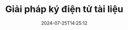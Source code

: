 ---
############################# Static ############################
layout: "family"
date:  2024-07-25T14:25:12
draft: false

product: "Signature"
product_tag: "signature"

lang: vi

############################# Head ############################
head_title: "Ứng dụng chữ ký số C# .NET, Java, Node.js"
head_description: "Tích hợp chữ ký điện tử trong các ứng dụng .NET, Java hoặc Node.js với GroupDocs.Signature. Ký các định dạng tài liệu kinh doanh phổ biến."

############################# Header ############################
title: "Giải pháp ký điện tử tài liệu"
description:  |
  Ký các tài liệu và hình ảnh kỹ thuật số trên bất kỳ nền tảng nào bằng cách sử dụng API linh hoạt và các giải pháp dựa trên ứng dụng của chúng tôi dành cho lập trình viên và người dùng cuối.

  Tìm kiếm và sửa đổi chữ ký đã thêm trước đó bằng các phương pháp nâng cao.

  Bảo vệ tài liệu khỏi những thay đổi bằng chứng chỉ kỹ thuật số và kiểm soát siêu dữ liệu ẩn.

############################# Supported Platforms ###############################
supported_platforms:
  enable: true
  head_title: "Chọn nền tảng của bạn"
  title: "Nền tảng độc lập"
  description: "Thư viện GroupDocs.Signature hỗ trợ các hệ điều hành và khung sau:"
  details_link_title: "Tìm hiểu thêm"

  items:
    # items loop
    - title: ".NET"
      description: GroupDocs.Signature .NET 
      color: "blue"
      tag: "net"
      link: "/signature/net/"
      features_link: "https://docs.groupdocs.com/signature/net/system-requirements/"
      features:
          # features loop
          - rows: "3"
            content: |
                    .NET Framework 4.6.2 or higher <br> .NET Core 3.0 or higher <br> .NET 6.0 or higher
      
          # features loop
          - rows: "4"
            content: |
                    Windows <br> Linux <br> Mac OS <br> Microsoft Azure
      
          # features loop
          - rows: "3"
            content: |
                    Microsoft Visual Studio <br> JetBrains Rider <br> Microsoft Visual Code
      
          # features loop
          - rows: "1"
            content: |
                    60+ file formats
      

    # items loop
    - title: "Java"
      description: GroupDocs.Signature Java
      color: "red"
      tag: "java"
      link: "/signature/java/"
      features_link: "https://docs.groupdocs.com/signature/java/system-requirements/"
      features:
          # features loop
          - rows: "3"
            content: |
                    Java 8 or higher
      
          # features loop
          - rows: "4"
            content: |
                    Windows <br> Linux <br> Mac OS
      
          # features loop
          - rows: "3"
            content: |
                    IntelliJ IDEA <br> Eclipse <br> NetBeans
      
          # features loop
          - rows: "1"
            content: |
                    60+ file formats

    # items loop
    - title: "Node.js"
      description: GroupDocs.Signature Node.js
      color: "green"
      tag: "nodejs-java"
      link: "/signature/nodejs-java/"
      features_link: "https://docs.groupdocs.com/signature/"
      features:
          # features loop
          - rows: "3"
            content: |
                    Node.js 16+ and J2SE 8.0 (1.8)+
      
          # features loop
          - rows: "4"
            content: |
                    Windows <br> Linux <br> Mac OS
      
          # features loop
          - rows: "3"
            content: |
                    Atom <br> Visual Studio Code <br> Bất kỳ trình soạn thảo văn bản nào khác
      
          # features loop
          - rows: "1"
            content: |
                    60+ file formats

############################# Features ###############################
features:
  enable: true
  title: "Các tính năng chính của GroupDocs.Signature"
  description: "Giải pháp của chúng tôi được thiết kế để thêm nhiều loại chữ ký khác nhau vào các định dạng tài liệu và tệp phổ biến. Làm phong phú quy trình kinh doanh của bạn một cách dễ dàng."

  items:
    # items loop
    - icon: "additional"
      title: "Làm phong phú dữ liệu của bạn bằng chữ ký"
      content: "Nối văn bản, hình ảnh, hình mờ, v.v. vào tài liệu kinh doanh của bạn."

    # items loop
    - icon: "protect"
      title: "Bảo vệ nội dung tài liệu"
      content: "Cấm thay đổi tài liệu bằng cách niêm phong nó bằng chứng chỉ kỹ thuật số."

    # items loop
    - icon: "search"
      title: "Thêm dữ liệu ẩn và mã vạch"
      content: "Sử dụng siêu dữ liệu để lưu trữ thông tin vô hình hoặc đặt mã vạch tùy chỉnh trên các trang."

    # items loop
    - icon: "manipulate"
      title: "Thao tác chữ ký"
      content: "Tìm kiếm, cập nhật hoặc xóa tất cả chữ ký đã được thêm trước đó."

############################# Code samples ############################
code_samples:
  enable: true
  title: "Bảo vệ tập tin của bạn bằng chữ ký"
  description: "Ví dụ về mã GroupDocs.Signature"
  items:
    # code sample loop
    - title: "Tạo và thêm mã QR"
      content: |
       GroupDocs.Signature cho phép chúng tôi tạo và thêm mã QR vào tài liệu có định dạng được hỗ trợ. Cung cấp đường dẫn đến tài liệu phải được ký và thiết lập các tùy chọn văn bản và hình ảnh mong muốn của mã QR. Bạn có thể đặt hình ảnh mã QR đã tạo trên bất kỳ khu vực nào của bất kỳ trang tài liệu nào.
      samples:
        - language: "C#"
          color: "blue"
          content: |
            ```csharp {style=abap}   
            // Chỉ định tài liệu để ký
            using (Signature signature = new Signature("source.docx"))
            {
                // Tạo tùy chọn ký hiệu mã QR
                QrCodeSignOptions options = new QrCodeSignOptions("JohnSmith")
                {
                    // Đặt tùy chọn mã QR
                    EncodeType = QrCodeTypes.QR,
                    Left = 50,
                    Top = 150,
                };

                // Ký và lưu tập tin đã xử lý
                SignResult result = signature.Sign("result.docx", options);
            }
            ```
        - language: "Java"
          color: "red"
          content: |
            ```java {style=abap}   
            // Chỉ định tài liệu để ký
            Signature signature = new Signature("source.docx");

            // Tạo tùy chọn ký hiệu mã QR
            QrCodeSignOptions options = new QrCodeSignOptions("JohnSmith");

            // Đặt tùy chọn mã QR
            options.setEncodeType(QrCodeTypes.QR);
            options.setLeft(50);
            options.setTop(100);

            // Ký và lưu tập tin đã xử lý
            signature.sign("result.docx", options);
            ```
        - language: "TypeScript"
          color: "green"
          content: |
            ```javascript {style=abap}  
            const signatureLib = require('@groupdocs/groupdocs.signature')

            // Chỉ định tài liệu để ký
            const signature = new signatureLib.Signature('source.docx');

            // Tạo tùy chọn ký hiệu mã QR
            const options = new signatureLib.QrCodeSignOptions('JohnSmith');

            // Đặt tùy chọn mã QR
            options.setEncodeType(signatureLib.QrCodeTypes.QR);
            options.setLeft(50);
            options.setTop(100);

            // Ký và lưu tập tin đã xử lý
            signature.sign('result.docx', options);
            ```

############################# Supported Formats ###############################
formats:
  enable: true
  title: "Hơn 60 định dạng tệp được hỗ trợ"
  description: "GroupDocs.Signature hỗ trợ hầu hết các định dạng tệp phổ biến"

############################# Metrics ###############################
metrics:
  enable: true
  title: "Dữ liệu thống kê thư viện của chúng tôi"
  description: "Kiểm tra các số liệu sản phẩm chính, tiết lộ thông tin chuyên sâu về thành tựu, tác động và sự phát triển của chúng tôi"

  items:
    # items loop
    - number: "50+"
      title: "Các định dạng được hỗ trợ"
      content: "Ký hơn 60 định dạng tệp kinh doanh phổ biến nhất."

    # items loop
    - number: "500k"
      title: "Tải xuống NuGet"
      content: "GroupDocs.Signature cho .NET là thư viện phổ biến với hơn 550.000 lượt tải xuống trên NuGet."

    # items loop
    - number: "15k"
      title: "Tải xuống Maven"
      content: "Các nhà phát triển Java đã tải xuống GroupDocs.Signature trên Maven hơn 15 nghìn lần."

    # items loop
    - number: "140+"
      title: "Khách hàng hạnh phúc"
      content: "Các nhà phát triển cá nhân và các công ty hàng đầu trên toàn thế giới sử dụng sản phẩm của chúng tôi để xây dựng các giải pháp sáng tạo."


############################# Customers ###############################
customers:
  enable: true
  title: "Khách hàng hạnh phúc của chúng tôi"
  description: "Thư viện GroupDocs được các thương hiệu nổi tiếng và nổi tiếng trên toàn thế giới sử dụng"

  items:
    # items loop
    - title: "BenQ Corporation"
      logo: "benq"
      
    # items loop
    - title: "Nasdaq Stock Market"
      logo: "nasdaq"
      
    # items loop
    - title: "AT&T Inc."
      logo: "att"
      
    # items loop
    - title: "Customer logo AstraZeneca"
      logo: "astrazeneca"
      
    # items loop
    - title: "Central Bank of Argentina"
      logo: "argentinacentralbank"
      
    # items loop
    - title: "Roche Holding AG"
      logo: "roche"
      
    # items loop
    - title: "Capita"
      logo: "capita"
      
    # items loop
    - title: "Axa S.A."
      logo: "axa"
      
    # items loop
    - title: "Instructure Inc."
      logo: "instructure"
      
    # items loop
    - title: "Wipro"
      logo: "wipro"


############################# Actions ###############################
actions:
  enable: true
  title: "Sẵn sàng để bắt đầu?"
  description: "Dùng thử miễn phí các tính năng của GroupDocs.Signature trên nền tảng của bạn"

  items:
    # items loop
    - title: ".NET"
      color: "blue"
      link: "/signature/net/"

    # items loop
    - title: "Java"
      color: "red"
      link: "/signature/java/"

    # items loop
    - title: "Node.js"
      color: "green"
      link: "/signature/nodejs-java/"      

############################# FAQ ###############################
faq:
  enable: true
  title: "Các câu hỏi thường gặp"
  description: "Khám phá các câu hỏi thường gặp của chúng tôi"

  items:
    # items loop
    - question: "GroupDocs.Signature có cần thư viện bên ngoài nào để ký tài liệu không?"
      answer: "Không, GroupDocs.Signature hoạt động độc lập. Không có sự phụ thuộc của bên thứ ba như Adobe Acrobat, Microsoft Office, v.v."

    # items loop
    - question: "Có thể thử nghiệm các tính năng của GroupDocs.Signature trước khi mua không?"
      answer: "Tuyệt đối! GroupDocs.Signature cung cấp bản dùng thử miễn phí. Hãy cài đặt nó và khám phá các tính năng của nó. Lưu ý rằng các phiên bản dùng thử sẽ thêm 'huy hiệu dùng thử' vào tài liệu của bạn và chỉ xử lý 3 trang đầu tiên. Để có trải nghiệm đầy đủ, hãy nhận giấy phép tạm thời 30 ngày miễn phí để truy cập tất cả các chức năng. Xem chi tiết trong [giấy phép tạm thời](https://purchase.groupdocs.com/temporary-license/)."

    # items loop
    - question: "Những loại giấy phép nào được cung cấp?"
      answer: "Bạn đang tìm giấy phép GroupDocs.Signature? Chúng tôi cung cấp nhiều lựa chọn khác nhau phù hợp với nhu cầu của bạn. Chọn dựa trên quy mô nhóm, địa điểm triển khai (văn phòng đơn lẻ hoặc nơi làm việc từ xa) và liệu việc phân phối cho khách hàng cuối có yêu cầu chia sẻ SDK/API với khách hàng hay không. Ngoài ra, hãy chọn giấy phép sử dụng hàng tháng với các gói có đồng hồ đo—chỉ trả tiền cho những gì bạn sử dụng. Khám phá lựa chọn phù hợp nhất với bạn trong [giá](https://purchase.groupdocs.com/pricing/signature/net/)."

############################# Cloud Links ###############################
cloud_links:
  enable: true
  title: "API mã thấp GroupDocs.Signature"
  description: "Ký các tệp bằng ứng dụng của bạn thông qua API REST dựa trên đám mây của chúng tôi."
  
  items:
    # items loop
    - title: "GroupDocs.Signature Cloud for cURL"
      content: "Sử dụng cURL RESTful API để đặt chữ ký trên PDF, Word, Excel, PowerPoint, JPEG và nhiều định dạng tệp khác."
      icon: "groupdocs_signature-for-curl"
      link: "https://products.groupdocs.cloud/signature/curl"

    # items loop
    - title: "GroupDocs.Signature Cloud for .NET"
      content: "Làm phong phú thêm các ứng dụng .NET của bạn bằng cách ký tài liệu qua Cloud SDK. Bảo vệ tài liệu kinh doanh theo cách riêng của bạn."
      icon: "groupdocs_signature-for-net"
      link: "https://products.groupdocs.cloud/signature/net"

    # items loop
    - title: "GroupDocs.Signature Cloud for Java"
      content: "SDK GroupDocs.Signature cấp quyền truy cập vào nhiều khả năng khác nhau để ứng dụng Java của bạn ký bất kỳ tệp nào."
      icon: "groupdocs_signature-for-java"
      link: "https://products.groupdocs.cloud/signature/java"

############################# App links ###############################
app_links:
  enable: true
  title: "Ứng dụng web GroupDocs.Signature"
  description: "GroupDocs.Signature giới thiệu một ứng dụng web miễn phí nơi bạn có thể ký tài liệu. Hơn 60 định dạng tệp phổ biến có thể được ký MIỄN PHÍ thông qua trình duyệt yêu thích của bạn."

  items:
    # items loop
    - title: "GroupDocs.Signature Total"
      content: "Công cụ trực tuyến để đặt chữ ký trên tài liệu từ mọi thiết bị."
      icon: "groupdocs_watermark-app"
      link: "https://products.groupdocs.app/signature/total"

    # items loop
    - title: "GroupDocs.Signature DOCX"
      content: "Ký MS Word DOCX trực tuyến."
      icon: "groupdocs_words-app"
      link: "https://products.groupdocs.app/signature/docx"

    # items loop
    - title: "GroupDocs.Signature PDF"
      content: "Bảo vệ tài liệu PDF trực tuyến."
      icon: "groupdocs_pdf-app"
      link: "https://products.groupdocs.app/signature/pdf"


      


---